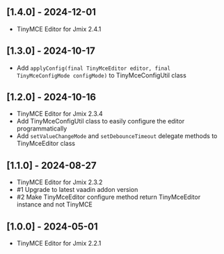 ## [1.4.0] - 2024-12-01

- TinyMCE Editor for Jmix 2.4.1

## [1.3.0] - 2024-10-17

- Add `applyConfig(final TinyMceEditor editor, final TinyMceConfigMode configMode)` to TinyMceConfigUtil class

## [1.2.0] - 2024-10-16

- TinyMCE Editor for Jmix 2.3.4
- Add TinyMceConfigUtil class to easily configure the editor programmatically
- Add `setValueChangeMode` and `setDebounceTimeout` delegate methods to TinyMceEditor class 

## [1.1.0] - 2024-08-27

- TinyMCE Editor for Jmix 2.3.2
- #1 Upgrade to latest vaadin addon version
- #2 Make TinyMceEditor configure method return TinyMceEditor instance and not TinyMCE

## [1.0.0] - 2024-05-01

- TinyMCE Editor for Jmix 2.2.1